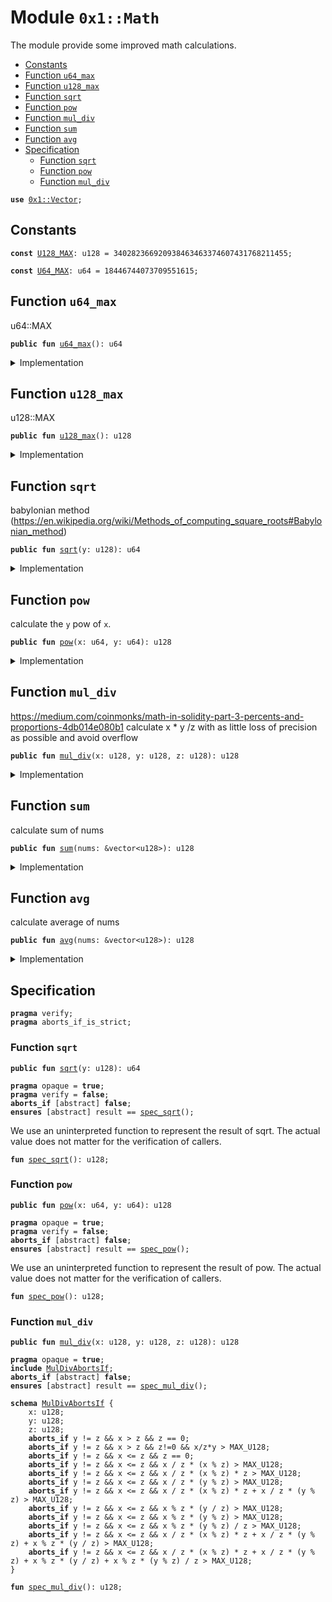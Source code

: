 
<a name="0x1_Math"></a>

# Module `0x1::Math`

The module provide some improved math calculations.


-  [Constants](#@Constants_0)
-  [Function `u64_max`](#0x1_Math_u64_max)
-  [Function `u128_max`](#0x1_Math_u128_max)
-  [Function `sqrt`](#0x1_Math_sqrt)
-  [Function `pow`](#0x1_Math_pow)
-  [Function `mul_div`](#0x1_Math_mul_div)
-  [Function `sum`](#0x1_Math_sum)
-  [Function `avg`](#0x1_Math_avg)
-  [Specification](#@Specification_1)
    -  [Function `sqrt`](#@Specification_1_sqrt)
    -  [Function `pow`](#@Specification_1_pow)
    -  [Function `mul_div`](#@Specification_1_mul_div)


<pre><code><b>use</b> <a href="Vector.md#0x1_Vector">0x1::Vector</a>;
</code></pre>



<a name="@Constants_0"></a>

## Constants


<a name="0x1_Math_U128_MAX"></a>



<pre><code><b>const</b> <a href="Math.md#0x1_Math_U128_MAX">U128_MAX</a>: u128 = 340282366920938463463374607431768211455;
</code></pre>



<a name="0x1_Math_U64_MAX"></a>



<pre><code><b>const</b> <a href="Math.md#0x1_Math_U64_MAX">U64_MAX</a>: u64 = 18446744073709551615;
</code></pre>



<a name="0x1_Math_u64_max"></a>

## Function `u64_max`

u64::MAX


<pre><code><b>public</b> <b>fun</b> <a href="Math.md#0x1_Math_u64_max">u64_max</a>(): u64
</code></pre>



<details>
<summary>Implementation</summary>


<pre><code><b>public</b> <b>fun</b> <a href="Math.md#0x1_Math_u64_max">u64_max</a>(): u64 {
    <a href="Math.md#0x1_Math_U64_MAX">U64_MAX</a>
}
</code></pre>



</details>

<a name="0x1_Math_u128_max"></a>

## Function `u128_max`

u128::MAX


<pre><code><b>public</b> <b>fun</b> <a href="Math.md#0x1_Math_u128_max">u128_max</a>(): u128
</code></pre>



<details>
<summary>Implementation</summary>


<pre><code><b>public</b> <b>fun</b> <a href="Math.md#0x1_Math_u128_max">u128_max</a>(): u128 {
    <a href="Math.md#0x1_Math_U128_MAX">U128_MAX</a>
}
</code></pre>



</details>

<a name="0x1_Math_sqrt"></a>

## Function `sqrt`

babylonian method (https://en.wikipedia.org/wiki/Methods_of_computing_square_roots#Babylonian_method)


<pre><code><b>public</b> <b>fun</b> <a href="Math.md#0x1_Math_sqrt">sqrt</a>(y: u128): u64
</code></pre>



<details>
<summary>Implementation</summary>


<pre><code><b>public</b> <b>fun</b> <a href="Math.md#0x1_Math_sqrt">sqrt</a>(y: u128): u64 {
    <b>if</b> (y &lt; 4) {
        <b>if</b> (y == 0) {
            0u64
        } <b>else</b> {
            1u64
        }
    } <b>else</b> {
        <b>let</b> z = y;
        <b>let</b> x = y / 2 + 1;
        <b>while</b> (x &lt; z) {
            z = x;
            x = (y / x + x) / 2;
        };
        (z <b>as</b> u64)
    }
}
</code></pre>



</details>

<a name="0x1_Math_pow"></a>

## Function `pow`

calculate the <code>y</code> pow of <code>x</code>.


<pre><code><b>public</b> <b>fun</b> <a href="Math.md#0x1_Math_pow">pow</a>(x: u64, y: u64): u128
</code></pre>



<details>
<summary>Implementation</summary>


<pre><code><b>public</b> <b>fun</b> <a href="Math.md#0x1_Math_pow">pow</a>(x: u64, y: u64): u128 {
    <b>let</b> result = 1u128;
    <b>let</b> z = y;
    <b>let</b> u = (x <b>as</b> u128);
    <b>while</b> (z &gt; 0) {
        <b>if</b> (z % 2 == 1) {
            result = (u * result <b>as</b> u128);
        };
        u = (u * u <b>as</b> u128);
        z = z / 2;
    };
    result
}
</code></pre>



</details>

<a name="0x1_Math_mul_div"></a>

## Function `mul_div`

https://medium.com/coinmonks/math-in-solidity-part-3-percents-and-proportions-4db014e080b1
calculate x * y /z with as little loss of precision as possible and avoid overflow


<pre><code><b>public</b> <b>fun</b> <a href="Math.md#0x1_Math_mul_div">mul_div</a>(x: u128, y: u128, z: u128): u128
</code></pre>



<details>
<summary>Implementation</summary>


<pre><code><b>public</b> <b>fun</b> <a href="Math.md#0x1_Math_mul_div">mul_div</a>(x: u128, y: u128, z: u128): u128 {
    <b>if</b> (y == z) {
        <b>return</b> x
    };
    <b>if</b> (x == z) {
        <b>return</b> y
    };
    <b>let</b> a = x / z;
    <b>let</b> b = x % z;
    //x = a * z + b;
    <b>let</b> c = y / z;
    <b>let</b> d = y % z;
    //y = c * z + d;
    a * c * z + a * d + b * c + b * d / z
}
</code></pre>



</details>

<a name="0x1_Math_sum"></a>

## Function `sum`

calculate sum of nums


<pre><code><b>public</b> <b>fun</b> <a href="Math.md#0x1_Math_sum">sum</a>(nums: &vector&lt;u128&gt;): u128
</code></pre>



<details>
<summary>Implementation</summary>


<pre><code><b>public</b> <b>fun</b> <a href="Math.md#0x1_Math_sum">sum</a>(nums: &vector&lt;u128&gt;): u128 {
    <b>let</b> len = <a href="Vector.md#0x1_Vector_length">Vector::length</a>(nums);
    <b>let</b> i = 0;
    <b>let</b> sum = 0;
    <b>while</b> (i &lt; len){
        sum = sum + *<a href="Vector.md#0x1_Vector_borrow">Vector::borrow</a>(nums, i);
        i = i + 1;
    };
    sum
}
</code></pre>



</details>

<a name="0x1_Math_avg"></a>

## Function `avg`

calculate average of nums


<pre><code><b>public</b> <b>fun</b> <a href="Math.md#0x1_Math_avg">avg</a>(nums: &vector&lt;u128&gt;): u128
</code></pre>



<details>
<summary>Implementation</summary>


<pre><code><b>public</b> <b>fun</b> <a href="Math.md#0x1_Math_avg">avg</a>(nums: &vector&lt;u128&gt;): u128{
    <b>let</b> len = <a href="Vector.md#0x1_Vector_length">Vector::length</a>(nums);
    <b>let</b> sum = <a href="Math.md#0x1_Math_sum">sum</a>(nums);
    sum/(len <b>as</b> u128)
}
</code></pre>



</details>

<a name="@Specification_1"></a>

## Specification



<pre><code><b>pragma</b> verify;
<b>pragma</b> aborts_if_is_strict;
</code></pre>



<a name="@Specification_1_sqrt"></a>

### Function `sqrt`


<pre><code><b>public</b> <b>fun</b> <a href="Math.md#0x1_Math_sqrt">sqrt</a>(y: u128): u64
</code></pre>




<pre><code><b>pragma</b> opaque = <b>true</b>;
<b>pragma</b> verify = <b>false</b>;
<b>aborts_if</b> [abstract] <b>false</b>;
<b>ensures</b> [abstract] result == <a href="Math.md#0x1_Math_spec_sqrt">spec_sqrt</a>();
</code></pre>


We use an uninterpreted function to represent the result of sqrt. The actual value
does not matter for the verification of callers.


<a name="0x1_Math_spec_sqrt"></a>


<pre><code><b>fun</b> <a href="Math.md#0x1_Math_spec_sqrt">spec_sqrt</a>(): u128;
</code></pre>



<a name="@Specification_1_pow"></a>

### Function `pow`


<pre><code><b>public</b> <b>fun</b> <a href="Math.md#0x1_Math_pow">pow</a>(x: u64, y: u64): u128
</code></pre>




<pre><code><b>pragma</b> opaque = <b>true</b>;
<b>pragma</b> verify = <b>false</b>;
<b>aborts_if</b> [abstract] <b>false</b>;
<b>ensures</b> [abstract] result == <a href="Math.md#0x1_Math_spec_pow">spec_pow</a>();
</code></pre>


We use an uninterpreted function to represent the result of pow. The actual value
does not matter for the verification of callers.


<a name="0x1_Math_spec_pow"></a>


<pre><code><b>fun</b> <a href="Math.md#0x1_Math_spec_pow">spec_pow</a>(): u128;
</code></pre>



<a name="@Specification_1_mul_div"></a>

### Function `mul_div`


<pre><code><b>public</b> <b>fun</b> <a href="Math.md#0x1_Math_mul_div">mul_div</a>(x: u128, y: u128, z: u128): u128
</code></pre>




<pre><code><b>pragma</b> opaque = <b>true</b>;
<b>include</b> <a href="Math.md#0x1_Math_MulDivAbortsIf">MulDivAbortsIf</a>;
<b>aborts_if</b> [abstract] <b>false</b>;
<b>ensures</b> [abstract] result == <a href="Math.md#0x1_Math_spec_mul_div">spec_mul_div</a>();
</code></pre>




<a name="0x1_Math_MulDivAbortsIf"></a>


<pre><code><b>schema</b> <a href="Math.md#0x1_Math_MulDivAbortsIf">MulDivAbortsIf</a> {
    x: u128;
    y: u128;
    z: u128;
    <b>aborts_if</b> y != z && x &gt; z && z == 0;
    <b>aborts_if</b> y != z && x &gt; z && z!=0 && x/z*y &gt; MAX_U128;
    <b>aborts_if</b> y != z && x &lt;= z && z == 0;
    <b>aborts_if</b> y != z && x &lt;= z && x / z * (x % z) &gt; MAX_U128;
    <b>aborts_if</b> y != z && x &lt;= z && x / z * (x % z) * z &gt; MAX_U128;
    <b>aborts_if</b> y != z && x &lt;= z && x / z * (y % z) &gt; MAX_U128;
    <b>aborts_if</b> y != z && x &lt;= z && x / z * (x % z) * z + x / z * (y % z) &gt; MAX_U128;
    <b>aborts_if</b> y != z && x &lt;= z && x % z * (y / z) &gt; MAX_U128;
    <b>aborts_if</b> y != z && x &lt;= z && x % z * (y % z) &gt; MAX_U128;
    <b>aborts_if</b> y != z && x &lt;= z && x % z * (y % z) / z &gt; MAX_U128;
    <b>aborts_if</b> y != z && x &lt;= z && x / z * (x % z) * z + x / z * (y % z) + x % z * (y / z) &gt; MAX_U128;
    <b>aborts_if</b> y != z && x &lt;= z && x / z * (x % z) * z + x / z * (y % z) + x % z * (y / z) + x % z * (y % z) / z &gt; MAX_U128;
}
</code></pre>




<a name="0x1_Math_spec_mul_div"></a>


<pre><code><b>fun</b> <a href="Math.md#0x1_Math_spec_mul_div">spec_mul_div</a>(): u128;
</code></pre>
